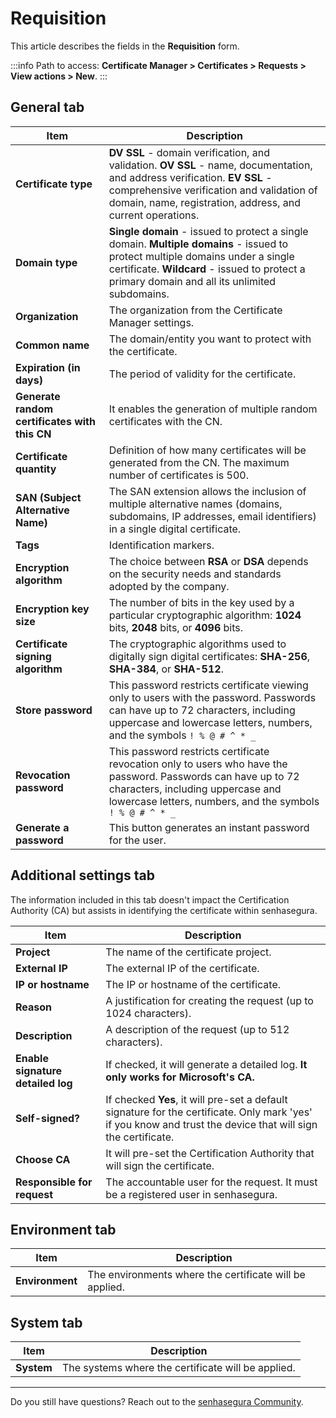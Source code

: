 # Requisition

This article describes the fields in the **Requisition** form.

 :::info
Path to access: **Certificate Manager > Certificates > Requests > View actions > New**.
:::

## General tab
|Item|Description|
|-|-|
|**Certificate type**|**DV SSL** - domain verification, and validation. **OV SSL** - name, documentation, and address verification. **EV SSL** - comprehensive verification and validation of domain, name, registration, address, and current operations.|
|**Domain type**|**Single domain** - issued to protect a single domain. **Multiple domains** - issued to protect multiple domains under a single certificate. **Wildcard** - issued to protect a primary domain and all its unlimited subdomains.|
|**Organization**|The organization from the Certificate Manager settings.|
|**Common name**|The domain/entity you want to protect with the certificate.|
|**Expiration (in days)**|The period of validity for the certificate.|
**Generate random certificates with this CN**|It enables the generation of multiple random certificates with the CN.
**Certificate quantity**|Definition of how many certificates will be generated from the CN. The maximum number of certificates is 500.
|**SAN (Subject Alternative Name)**|The SAN extension allows the inclusion of multiple alternative names (domains, subdomains, IP addresses, email identifiers) in a single digital certificate.|
|**Tags**|Identification markers.|
|**Encryption algorithm**|The choice between **RSA** or **DSA** depends on the security needs and standards adopted by the company.|
|**Encryption key size**|The number of bits in the key used by a particular cryptographic algorithm: **1024** bits, **2048** bits, or **4096** bits.|
|**Certificate signing algorithm**|The cryptographic algorithms used to digitally sign digital certificates: **SHA-256**, **SHA-384**, or **SHA-512**.|
|**Store password**|This password restricts certificate viewing only to users with the password. Passwords can have up to 72 characters, including uppercase and lowercase letters, numbers, and the symbols ```! % @ # ^ * _```|
|**Revocation password**|This password restricts certificate revocation only to users who have the password. Passwords can have up to 72 characters, including uppercase and lowercase letters, numbers, and the symbols ```! % @ # ^ * _```|
|**Generate a password**|This button generates an instant password for the user. |

## Additional settings tab
The information included in this tab doesn't impact the Certification Authority (CA) but assists in identifying the certificate within senhasegura.

|Item|Description|
|-|-|
|**Project**|The name of the certificate project.|
|**External IP**|The external IP of the certificate.|
|**IP or hostname**|The IP or hostname of the certificate.|
|**Reason**|A justification for creating the request (up to 1024 characters).|
|**Description**|A description of the request (up to 512 characters).|
|**Enable signature detailed log**|If checked, it will generate a detailed log. **It only works for Microsoft's CA.**|
|**Self-signed?**|If checked **Yes**, it will pre-set a default signature for the certificate. Only mark 'yes' if you know and trust the device that will sign the certificate.|
|**Choose CA**|It will pre-set the Certification Authority that will sign the certificate.|
|**Responsible for request**|The accountable user for the request. It must be a registered user in senhasegura.|

## Environment tab
|Item|Description|
|-|-|
|**Environment**|The environments where the certificate will be applied.|

## System tab
|Item|Description|
|-|-|
|**System**|The systems where the certificate will be applied.|
***
Do you still have questions? Reach out to the [senhasegura Community](https://community.senhasegura.io/).